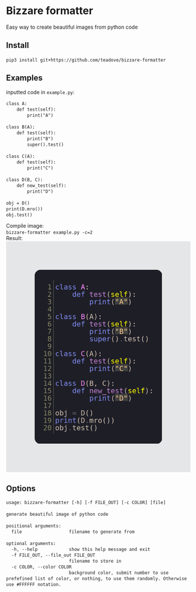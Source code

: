 # Bizzare formatter
Easy way to create beautiful images from python code
## Install
`pip3 install git+https://github.com/teadove/bizzare-formatter`
## Examples
inputted code in `example.py`:
```angular2html
class A:
    def test(self):
        print("A")

class B(A):
    def test(self):
        print("B")
        super().test()

class C(A):
    def test(self):
        print("C")

class D(B, C):
    def new_test(self):
        print("D")

obj = D()
print(D.mro())
obj.test()
```
Compile image:<br>
`bizzare-formatter example.py -c=2`<br>
Result:<br>
![image](bizzare_formatter/example.py.png)
## Options
```
usage: bizzare-formatter [-h] [-f FILE_OUT] [-c COLOR] [file]

generate beautiful image of python code

positional arguments:
  file                  filename to generate from

optional arguments:
  -h, --help            show this help message and exit
  -f FILE_OUT, --file_out FILE_OUT
                        filename to store in
  -c COLOR, --color COLOR
                        background color, submit number to use prefefined list of color, or nothing, to use them randomly. Otherwise use #FFFFFF notation.

```
